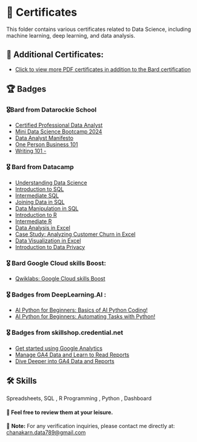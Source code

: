# 📜 Certificates

This folder contains various certificates related to Data Science, including machine learning, deep learning, and data analysis. 

## 🔮 Additional Certificates:
- [Click to view more PDF certificates in addition to the Bard certification](https://github.com/BowlaSunsun/Certificate/tree/main/Certificate%20Data)

## 🏆 Badges

### 🎖Bard from Datarockie School

- [Certified Professional Data Analyst](https://api.badgr.io/public/assertions/zVGZaGrSQXiWZQasDTgkFQ?identity__email=chanakarn.data789%40gmail.com)
- [Mini Data Science Bootcamp 2024](https://badgr.com/public/assertions/XMclrKZmSdWjWyozvK1MAA?identity__email=chanakarn.data789@gmail.com)
- [Data Analyst Manifesto](https://api.badgr.io/public/assertions/lJPuyrsUT-i_J0k8FspF0Q?identity__email=chanakarn.data789%40gmail.com)
- [One Person Business 101](https://api.badgr.io/public/assertions/zTspm07ETHSeUGte9cc6yg?identity__email=chanakarn.data789%40gmail.com)
- [Writing 101 - ](https://github.com/BowlaSunsun/Certificates/blob/main/Certificate%20Data/certificate-of-completion-for-writing-as-a-tool-for-thinking.pdf)

### 🎖 Bard from Datacamp
- [Understanding Data Science](https://www.datacamp.com/completed/statement-of-accomplishment/course/d6943ab2844fce331bcec7059f4082e37661eb8c)
- [Introduction to SQL](https://www.datacamp.com/completed/statement-of-accomplishment/course/2f32e73561fffc9fe7b15ae31a3229b22bcbc5ad)
- [Intermediate SQL](https://www.datacamp.com/completed/statement-of-accomplishment/course/ddfae410e7bfb01de41f6b791e5335c5faa77b8b)
- [Joining Data in SQL](https://www.datacamp.com/completed/statement-of-accomplishment/course/f80a173b7627a7f055212b86f4f1ccc3c8ea216d)
- [Data Manipulation in SQL](https://www.datacamp.com/completed/statement-of-accomplishment/course/a18ed808a568511a1ecefb25365cb36a879f111f)
- [Introduction to R](https://www.datacamp.com/completed/statement-of-accomplishment/course/b1481be4106e4080a45ba6d2c869ab504619df10)
- [Intermediate R](https://www.datacamp.com/completed/statement-of-accomplishment/course/a86f32c9c60fc9da38d2557a0199ba6837307829)
- [Data Analysis in Excel](https://www.datacamp.com/completed/statement-of-accomplishment/course/e2645739a80af6684c55ce57b03039e7ce35b513)
- [Case Study: Analyzing Customer Churn in Excel](https://www.datacamp.com/completed/statement-of-accomplishment/course/6967dd1f0a17809fc6dd9081cb60d6194ac34ed8)
- [Data Visualization in Excel](https://www.datacamp.com/completed/statement-of-accomplishment/course/d6d832f36798879b4ebff55381cce343e6983d13)
- [Introduction to Data Privacy](https://www.datacamp.com/completed/statement-of-accomplishment/course/991dcad5fd54f35866e8eceaf77196f700ca0acb)


### 🎖 Bard Google Cloud skills Boost:
- [Qwiklabs: Google Cloud skills Boost](https://www.cloudskillsboost.google/public_profiles/c6ff6218-b30b-4a17-9acc-0acac685a942)
  
### 🎖 Badges from DeepLearning.AI :
- [AI Python for Beginners: Basics of AI Python Coding!](https://learn.deeplearning.ai/accomplishments/7c1fb2e7-139f-416a-8e5e-368899c1aada?usp=sharing)
- [AI Python for Beginners: Automating Tasks with Python!](https://learn.deeplearning.ai/accomplishments/aeede0ae-d486-4d18-87cd-08cbb4f8a30d?usp=sharing)

### 🎖 Badges from skillshop.credential.net
- [Get started using Google Analytics](https://skillshop.credential.net/1dd5d326-ff79-4468-814f-330fd0aa3f0d)
- [Manage GA4 Data and Learn to Read Reports](https://skillshop.credential.net/7a18be93-f583-4b75-a1f0-237f3975ea25#gs.dglpvo)
- [Dive Deeper into GA4 Data and Reports](https://skillshop.credential.net/12f332bf-4ec5-4466-a17b-2066d26b9d21)

## 🛠 Skills
Spreadsheets, SQL , R Programming , Python , Dashboard 

#### 🥂 Feel free to review them at your leisure.

📣 **Note:** For any verification inquiries, please contact me directly at: chanakarn.data789@gmail.com

  
